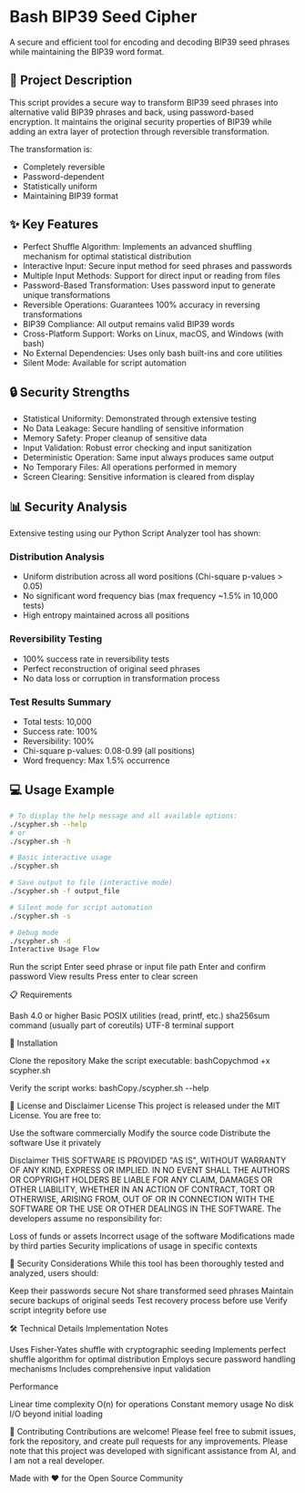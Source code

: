 # Bash BIP39 Seed Cipher

A secure and efficient tool for encoding and decoding BIP39 seed phrases while maintaining the BIP39 word format.

## 📝 Project Description

This script provides a secure way to transform BIP39 seed phrases into alternative valid BIP39 phrases and back, using password-based encryption. It maintains the original security properties of BIP39 while adding an extra layer of protection through reversible transformation.

The transformation is:
* Completely reversible
* Password-dependent
* Statistically uniform
* Maintaining BIP39 format

## ✨ Key Features

* Perfect Shuffle Algorithm: Implements an advanced shuffling mechanism for optimal statistical distribution
* Interactive Input: Secure input method for seed phrases and passwords
* Multiple Input Methods: Support for direct input or reading from files
* Password-Based Transformation: Uses password input to generate unique transformations
* Reversible Operations: Guarantees 100% accuracy in reversing transformations
* BIP39 Compliance: All output remains valid BIP39 words
* Cross-Platform Support: Works on Linux, macOS, and Windows (with bash)
* No External Dependencies: Uses only bash built-ins and core utilities
* Silent Mode: Available for script automation

## 🔒 Security Strengths

* Statistical Uniformity: Demonstrated through extensive testing
* No Data Leakage: Secure handling of sensitive information
* Memory Safety: Proper cleanup of sensitive data
* Input Validation: Robust error checking and input sanitization
* Deterministic Operation: Same input always produces same output
* No Temporary Files: All operations performed in memory
* Screen Clearing: Sensitive information is cleared from display

## 📊 Security Analysis

Extensive testing using our Python Script Analyzer tool has shown:

### Distribution Analysis
* Uniform distribution across all word positions (Chi-square p-values > 0.05)
* No significant word frequency bias (max frequency ~1.5% in 10,000 tests)
* High entropy maintained across all positions

### Reversibility Testing
* 100% success rate in reversibility tests
* Perfect reconstruction of original seed phrases
* No data loss or corruption in transformation process

### Test Results Summary
* Total tests: 10,000
* Success rate: 100%
* Reversibility: 100%
* Chi-square p-values: 0.08-0.99 (all positions)
* Word frequency: Max 1.5% occurrence

## 💻 Usage Example

```bash
# To display the help message and all available options:
./scypher.sh --help
# or
./scypher.sh -h

# Basic interactive usage
./scypher.sh

# Save output to file (interactive mode)
./scypher.sh -f output_file

# Silent mode for script automation
./scypher.sh -s

# Debug mode
./scypher.sh -d
Interactive Usage Flow
```


Run the script
Enter seed phrase or input file path
Enter and confirm password
View results
Press enter to clear screen

📋 Requirements

Bash 4.0 or higher
Basic POSIX utilities (read, printf, etc.)
sha256sum command (usually part of coreutils)
UTF-8 terminal support

🚀 Installation

Clone the repository
Make the script executable:
bashCopychmod +x scypher.sh

Verify the script works:
bashCopy./scypher.sh --help


📜 License and Disclaimer
License
This project is released under the MIT License. You are free to:

Use the software commercially
Modify the source code
Distribute the software
Use it privately

Disclaimer
THIS SOFTWARE IS PROVIDED "AS IS", WITHOUT WARRANTY OF ANY KIND, EXPRESS OR IMPLIED. IN NO EVENT SHALL THE AUTHORS OR COPYRIGHT HOLDERS BE LIABLE FOR ANY CLAIM, DAMAGES OR OTHER LIABILITY, WHETHER IN AN ACTION OF CONTRACT, TORT OR OTHERWISE, ARISING FROM, OUT OF OR IN CONNECTION WITH THE SOFTWARE OR THE USE OR OTHER DEALINGS IN THE SOFTWARE.
The developers assume no responsibility for:

Loss of funds or assets
Incorrect usage of the software
Modifications made by third parties
Security implications of usage in specific contexts

🔐 Security Considerations
While this tool has been thoroughly tested and analyzed, users should:

Keep their passwords secure
Not share transformed seed phrases
Maintain secure backups of original seeds
Test recovery process before use
Verify script integrity before use

🛠 Technical Details
Implementation Notes

Uses Fisher-Yates shuffle with cryptographic seeding
Implements perfect shuffle algorithm for optimal distribution
Employs secure password handling mechanisms
Includes comprehensive input validation

Performance

Linear time complexity O(n) for operations
Constant memory usage
No disk I/O beyond initial loading

🤝 Contributing
Contributions are welcome! Please feel free to submit issues, fork the repository, and create pull requests for any improvements. Please note that this project was developed with significant assistance from AI, and I am not a real developer.

Made with ❤️ for the Open Source Community
